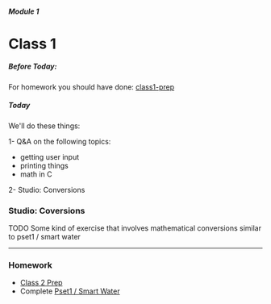 ##### Module 1 
# Class 1

##### Before Today:
For homework you should have done: [class1-prep]()

##### Today
We'll do these things:

1- Q&A on the following topics:

* getting user input
* printing things
* math in C

2- Studio: Conversions

### Studio: Coversions
TODO Some kind of exercise that involves mathematical conversions similar to pset1 / smart water

***

### Homework

* [Class 2 Prep](https://github.com/Launch-Code/cs50x-live-2016/tree/master/calendar/cs50/unit1-fundamentals/module1/class2-prep)
* Complete [Pset1 / Smart Water](http://cdn.cs50.net/2015/fall/psets/1/pset1/pset1.html#smart_water)
